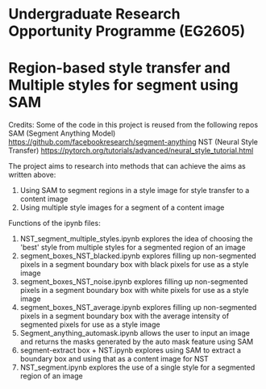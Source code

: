 # Undergraduate Research Opportunity Programme  (EG2605)
# Region-based style transfer and Multiple styles for segment using SAM

Credits: 
Some of the code in this project is reused from the following repos
SAM (Segment Anything Model) https://github.com/facebookresearch/segment-anything
NST (Neural Style Transfer) https://pytorch.org/tutorials/advanced/neural_style_tutorial.html

The project aims to research into methods that can achieve the aims as written above: 
1. Using SAM to segment regions in a style image for style transfer to a content image
2. Using multiple style images for a segment of a content image

Functions of the ipynb files:
1. NST_segment_multiple_styles.ipynb explores the idea of choosing the 'best' style from multiple styles for a segmented region of an image
2. segment_boxes_NST_blacked.ipynb explores filling up non-segmented pixels in a segment boundary box with black pixels for use as a style image
3. segment_boxes_NST_noise.ipynb explores filling up non-segmented pixels in a segment boundary box with white pixels for use as a style image
4. segment_boxes_NST_average.ipynb explores filling up non-segmented pixels in a segment boundary box with the average intensity of segmented pixels for use as a style image
5. Segment_anything_automask.ipynb allows the user to input an image and returns the masks generated by the auto mask feature using SAM
6. segment-extract box + NST.ipynb explores using SAM to extract a boundary box and using that as a content image for NST
7. NST_segment.ipynb explores the use of a single style for a segmented region of an image
